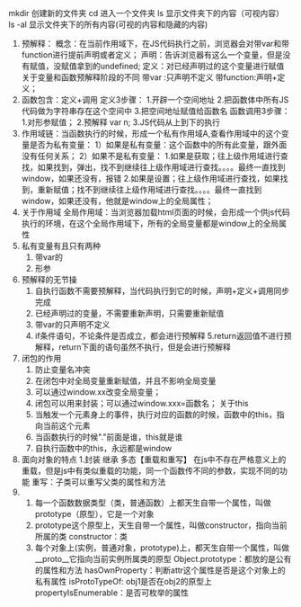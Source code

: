 mkdir 创建新的文件夹
cd    进入一个文件夹
ls    显示文件夹下的内容（可视内容）
ls -al 显示文件夹下的所有内容(可视的内容和隐藏的内容)
1. 预解释：
   概念：在当前作用域下，在JS代码执行之前，浏览器会对带var和带function进行提前声明或者定义；
   声明：告诉浏览器有这么一个变量，但是没有赋值，没赋值拿到的undefined;
   定义：对已经声明过的这个变量进行赋值
   关于变量和函数预解释阶段的不同
   带var :只声明不定义
   带function:声明+定义；
2. 函数包含：定义+调用
       定义3步骤：
           1.开辟一个空间地址
           2.把函数体中所有JS代码做为字符串存在这个空间中
           3.把空间地址赋值给函数名
       函数调用3步骤：
           1.对形参赋值；
           2.预解释 var n;
           3.JS代码从上到下的执行
3. 作用域链：当函数执行的时候，形成一个私有作用域A,查看作用域中的这个变量是否为私有变量：
    1）如果是私有变量：这个函数中的所有此变量，跟外面没有任何关系；
    2）如果不是私有变量：
        1.如果是获取；往上级作用域进行查找，如果找到，弹出，找不到继续往上级作用域进行查找。。。。最终一直找到window，如果还没有，报错
        2.如果是设置；往上级作用域进行查找，如果找到，重新赋值；找不到继续往上级作用域进行查找。。。。最终一直找到window，如果还没有，他就是window上的全局属性；
4. 关于作用域
   全局作用域：当浏览器加载html页面的时候，会形成一个供js代码执行的环境，在这个全局作用域下，所有的全局变量都是window上的全局属性
5. 私有变量有且只有两种
   1. 带var的
   2. 形参
6. 预解释的无节操
   1. 自执行函数不需要预解释，当代码执行到它的时候，声明+定义+调用同步完成
   2. 已经声明过的变量，不需要重新声明，只需要重新赋值
   3. 带var的只声明不定义
   4. if条件语句，不论条件是否成立，都会进行预解释
   5.return返回值不进行预解释，return下面的语句虽然不执行，但是会进行预解释
7. 闭包的作用
   1. 防止变量名冲突
   2. 在闭包中对全局变量重新赋值，并且不影响全局变量
   3. 可以通过window.xx改变全局变量；
   4. 闭包可以用来封装；可以通过window.xxx=函数名；
关于this
   1. 当触发一个元素身上的事件，执行对应的函数的时候，函数中的this，指向当前这个元素
   2. 当函数执行的时候"."前面是谁，this就是谁
   3. 自执行函数中的this，永远都是window
8. 面向对象的特点
   1.封装 继承 多态【重载和重写】
   在js中不存在严格意义上的重载，但是js中有类似重载的功能，同一个函数传不同的参数，实现不同的功能
   重写：子类可以重写父类的属性和方法
9. 1) 每一个函数数据类型（类，普通函数）上都天生自带一个属性，叫做prototype（原型），它是一个对象
   2) prototype这个原型上，天生自带一个属性，叫做constructor，指向当前所属的类 constructor：类
   3) 每个对象上(实例，普通对象，prototype)上，都天生自带一个属性，叫做__proto__它指向当前实例所属类的原型
   Object.prototype：都放的是公有的属性和方法
   hasOwnProperty：判断attr这个属性是否是这个对象上的私有属性
   isProtoTypeOf: obj1是否在obj2的原型上
   propertyIsEnumerable：是否可枚举的属性